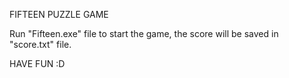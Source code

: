 FIFTEEN PUZZLE GAME

Run "Fifteen.exe" file to start the game, the score will be saved in "score.txt" file.

HAVE FUN :D
